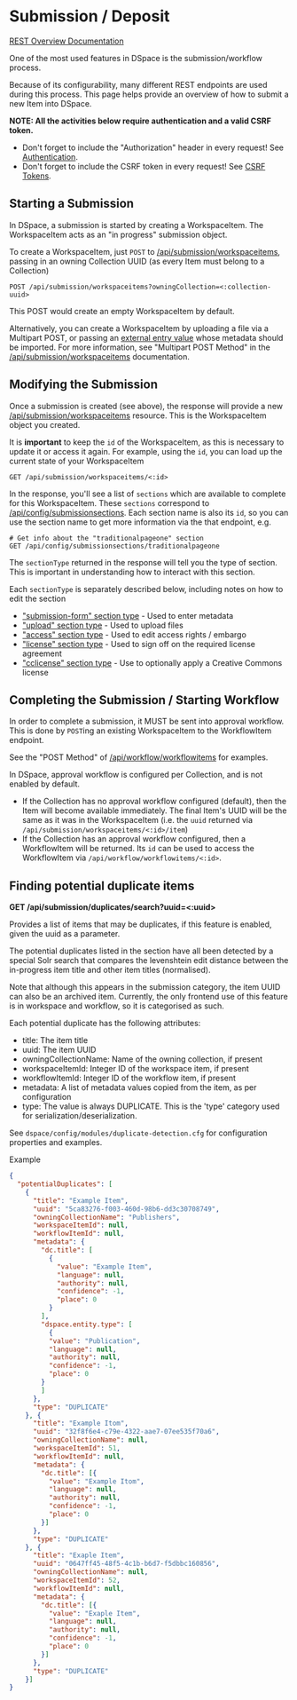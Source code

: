 # Submission / Deposit
[REST Overview Documentation](README.md)

One of the most used features in DSpace is the submission/workflow process.

Because of its configurability, many different REST endpoints are used during this process.
This page helps provide an overview of how to submit a new Item into DSpace.

**NOTE: All the activities below require authentication and a valid CSRF token.**
* Don't forget to include the "Authorization" header in every request! See [Authentication](authentication.md).
* Don't forget to include the CSRF token in every request! See [CSRF Tokens](csrf-tokens.md).

## Starting a Submission

In DSpace, a submission is started by creating a WorkspaceItem. The WorkspaceItem acts as an "in progress" submission object.

To create a WorkspaceItem, just `POST` to [/api/submission/workspaceitems](workspaceitems.md), passing in an owning Collection UUID (as every Item must belong to a Collection)
```
POST /api/submission/workspaceitems?owningCollection=<:collection-uuid>
```
This POST would create an empty WorkspaceItem by default.

Alternatively, you can create a WorkspaceItem by uploading a file via a Multipart POST,
or passing an [external entry value](external-authority-sources.md) whose metadata should be imported.
For more information, see "Multipart POST Method" in the [/api/submission/workspaceitems](workspaceitems.md) documentation.

## Modifying the Submission

Once a submission is created (see above), the response will provide a new [/api/submission/workspaceitems](workspaceitems.md) resource.
This is the WorkspaceItem object you created.

It is **important** to keep the `id` of the WorkspaceItem, as this is necessary to update it or access it again.
For example, using the `id`, you can load up the current state of your WorkspaceItem
```
GET /api/submission/workspaceitems/<:id>
```

In the response, you'll see a list of `sections` which are available to complete for this WorkspaceItem.
These `sections` correspond to [/api/config/submissionsections](submissionsections.md).
Each section name is also its `id`, so you can use the section name to get more information via the
that endpoint, e.g.
```
# Get info about the "traditionalpageone" section
GET /api/config/submissionsections/traditionalpageone
```
The `sectionType` returned in the response will tell you the type of section. This is important
in understanding how to interact with this section.

Each `sectionType` is separately described below, including notes on how to edit the section
* ["submission-form" section type](workspaceitem-data-metadata.md) - Used to enter metadata
* ["upload" section type](workspaceitem-data-upload.md) - Used to upload files
* ["access" section type](workspaceitem-data-access.md) - Used to edit access rights / embargo
* ["license" section type](workspaceitem-data-license.md) - Used to sign off on the required license agreement
* ["cclicense" section type](workspaceitem-data-cclicense.md) - Use to optionally apply a Creative Commons license

## Completing the Submission / Starting Workflow

In order to complete a submission, it MUST be sent into approval workflow. This is done by `POST`ing an existing
WorkspaceItem to the WorkflowItem endpoint.

See the "POST Method" of [/api/workflow/workflowitems](workflowitems.md) for examples.

In DSpace, approval workflow is configured per Collection, and is not enabled by default.
* If the Collection has no approval workflow configured (default), then the Item will become available immediately.
The final Item's UUID will be the same as it was in the WorkspaceItem (i.e. the `uuid` returned via
`/api/submission/workspaceitems/<:id>/item`)
* If the Collection has an approval workflow configured, then a WorkflowItem will be returned. Its `id` can be used
to access the WorkflowItem via `/api/workflow/workflowitems/<:id>`.

## Finding potential duplicate items

**GET /api/submission/duplicates/search?uuid=<:uuid>**

Provides a list of items that may be duplicates, if this feature is enabled, given the uuid as a parameter.

The potential duplicates listed in the section have all been detected by a special Solr search that compares the
levenshtein edit distance between the in-progress item title and other item titles (normalised).

Note that although this appears in the submission category, the item UUID can also be an archived item.
Currently, the only frontend use of this feature is in workspace and workflow, so it is categorised as such.

Each potential duplicate has the following attributes:

* title: The item title
* uuid: The item UUID
* owningCollectionName: Name of the owning collection, if present
* workspaceItemId: Integer ID of the workspace item, if present
* workflowItemId: Integer ID of the workflow item, if present
* metadata: A list of metadata values copied from the item, as per configuration
* type: The value is always DUPLICATE. This is the 'type' category used for serialization/deserialization.

See `dspace/config/modules/duplicate-detection.cfg` for configuration properties and examples.

Example

```json
{
  "potentialDuplicates": [
    {
      "title": "Example Item",
      "uuid": "5ca83276-f003-460d-98b6-dd3c30708749",
      "owningCollectionName": "Publishers",
      "workspaceItemId": null,
      "workflowItemId": null,
      "metadata": {
        "dc.title": [
          {
            "value": "Example Item",
            "language": null,
            "authority": null,
            "confidence": -1,
            "place": 0
          }
        ],
        "dspace.entity.type": [
          {
          "value": "Publication",
          "language": null,
          "authority": null,
          "confidence": -1,
          "place": 0
        }
        ]
      },
      "type": "DUPLICATE"
    }, {
      "title": "Example Itom",
      "uuid": "32f8f6e4-c79e-4322-aae7-07ee535f70a6",
      "owningCollectionName": null,
      "workspaceItemId": 51,
      "workflowItemId": null,
      "metadata": {
        "dc.title": [{
          "value": "Example Itom",
          "language": null,
          "authority": null,
          "confidence": -1,
          "place": 0
        }]
      },
      "type": "DUPLICATE"
    }, {
      "title": "Exaple Item",
      "uuid": "0647ff45-48f5-4c1b-b6d7-f5dbbc160856",
      "owningCollectionName": null,
      "workspaceItemId": 52,
      "workflowItemId": null,
      "metadata": {
        "dc.title": [{
          "value": "Exaple Item",
          "language": null,
          "authority": null,
          "confidence": -1,
          "place": 0
        }]
      },
      "type": "DUPLICATE"
    }]
}
```